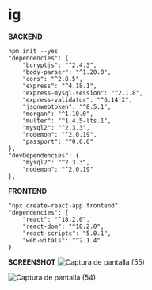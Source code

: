 # ig

**BACKEND**

    npm init --yes
    "dependencies": {
        "bcryptjs": "^2.4.3",
        "body-parser": "^1.20.0",
        "cors": "^2.8.5",
        "express": "^4.18.1",
        "express-mysql-session": "^2.1.8",
        "express-validator": "^6.14.2",
        "jsonwebtoken": "^8.5.1",
        "morgan": "^1.10.0",
        "multer": "^1.4.5-lts.1",
        "mysql2": "^2.3.3",
        "nodemon": "^2.0.19",
        "passport": "^0.6.0"
    },
    "devDependencies": {
        "mysql2": "^2.3.3",
        "nodemon": "^2.0.19"
    },

**FRONTEND**
    
    "npx create-react-app frontend"
    "dependencies": {
        "react": "^18.2.0",
        "react-dom": "^18.2.0",
        "react-scripts": "5.0.1",
        "web-vitals": "^2.1.4"
    }
 **SCREENSHOT**
  ![Captura de pantalla (55)](https://user-images.githubusercontent.com/69361351/184448387-eb559572-c974-4b9e-b81b-94a79aa4822a.png)

  ![Captura de pantalla (54)](https://user-images.githubusercontent.com/69361351/184448393-3ed4c193-2760-4572-b097-c12d2a78de8a.png)
